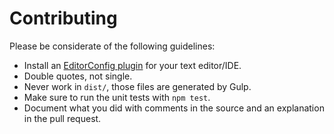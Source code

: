 # Contributing

Please be considerate of the following guidelines:
- Install an [EditorConfig plugin][editorconfig] for your text editor/IDE.
- Double quotes, not single.
- Never work in `dist/`, those files are generated by Gulp.
- Make sure to run the unit tests with `npm test`.
- Document what you did with comments in the source and an explanation in the pull request.

[editorconfig]: http://editorconfig.org/#download
